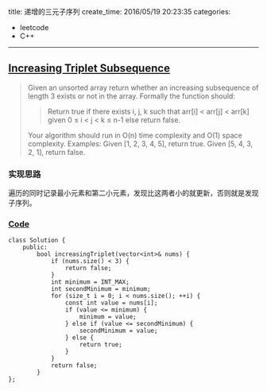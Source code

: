 title: 递增的三元子序列
create_time: 2016/05/19 20:23:35
categories:
- leetcode
- C++

---
## [Increasing Triplet Subsequence](https://leetcode.com/problems/increasing-triplet-subsequence/)
> Given an unsorted array return whether an increasing subsequence of length 3 exists or not in the array.
> Formally the function should:
> > Return true if there exists i, j, k 
> > such that arr[i] < arr[j] < arr[k] given 0 ≤ i < j < k ≤ n-1 else return false.
>
> Your algorithm should run in O(n) time complexity and O(1) space complexity.
> Examples:
> Given [1, 2, 3, 4, 5],
> return true.
> Given [5, 4, 3, 2, 1],
> return false.

### 实现思路
遍历的同时记录最小元素和第二小元素，发现比这两者小的就更新，否则就是发现子序列。

### [Code](https://github.com/Finalcheat/leetcode/blob/master/src/Increasing-Triplet-Subsequence.cpp)
```
class Solution {
    public:
        bool increasingTriplet(vector<int>& nums) {
            if (nums.size() < 3) {
                return false;
            }
            int minimum = INT_MAX;
            int secondMinimum = minimum;
            for (size_t i = 0; i < nums.size(); ++i) {
                const int value = nums[i];
                if (value <= minimum) {
                    minimum = value;
                } else if (value <= secondMinimum) {
                    secondMinimum = value;
                } else {
                    return true;
                }
            }
            return false;
        }
};
```
